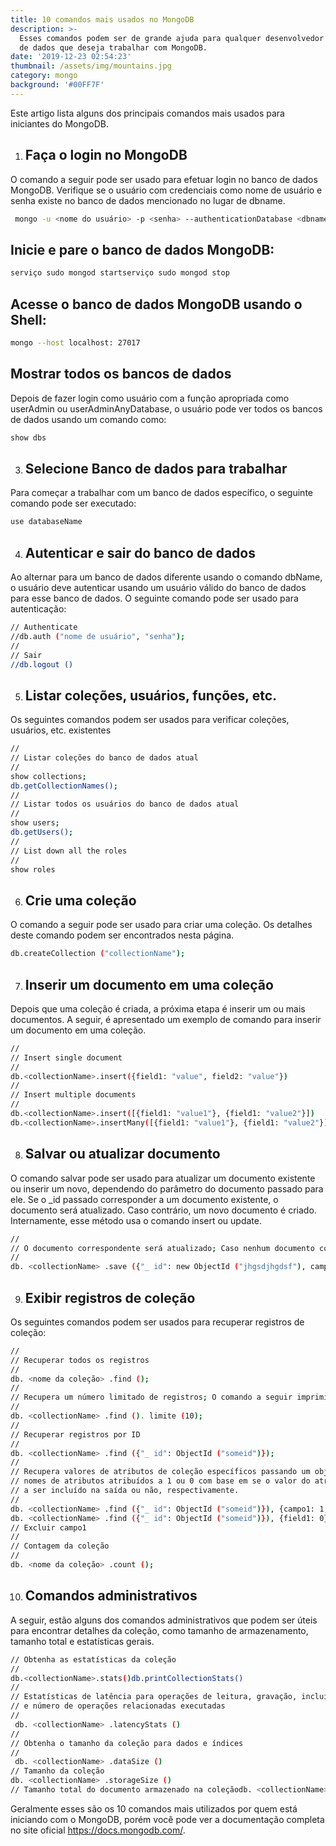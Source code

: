 ```yaml
---
title: 10 comandos mais usados no MongoDB
description: >-
  Esses comandos podem ser de grande ajuda para qualquer desenvolvedor de banco
  de dados que deseja trabalhar com MongoDB.
date: '2019-12-23 02:54:23'
thumbnail: /assets/img/mountains.jpg
category: mongo
background: '#00FF7F'
---
```

Este artigo lista alguns dos principais comandos mais usados para iniciantes do MongoDB.
1. ## Faça o login no MongoDB
O comando a seguir pode ser usado para efetuar login no banco de dados MongoDB. Verifique se o usuário com credenciais como nome de usuário e senha existe no banco de dados mencionado no lugar de dbname.
```sh
 mongo -u <nome do usuário> -p <senha> --authenticationDatabase <dbname>> 
```
## Inicie e pare o banco de dados MongoDB:
```sh
serviço sudo mongod startserviço sudo mongod stop
```
## Acesse o banco de dados MongoDB usando o Shell:
```sh
mongo --host localhost: 27017
```
## Mostrar todos os bancos de dados
Depois de fazer login como usuário com a função apropriada como userAdmin ou userAdminAnyDatabase, o usuário pode ver todos os bancos de dados usando um comando como:
```sh
show dbs
```
3. ## Selecione Banco de dados para trabalhar
Para começar a trabalhar com um banco de dados específico, o seguinte comando pode ser executado:
```sh
use databaseName
```
4. ## Autenticar e sair do banco de dados
Ao alternar para um banco de dados diferente usando o comando dbName, o usuário deve autenticar usando um usuário válido do banco de dados para esse banco de dados. O seguinte comando pode ser usado para autenticação:
```sh
// Authenticate
//db.auth ("nome de usuário", "senha");
//
// Sair
//db.logout ()
```
5. ## Listar coleções, usuários, funções, etc.
Os seguintes comandos podem ser usados ​​para verificar coleções, usuários, etc. existentes
```sh
//
// Listar coleções do banco de dados atual
//
show collections;
db.getCollectionNames();
//
// Listar todos os usuários do banco de dados atual
//
show users;
db.getUsers();
//
// List down all the roles
//
show roles
```
6. ## Crie uma coleção
O comando a seguir pode ser usado para criar uma coleção. Os detalhes deste comando podem ser encontrados nesta página.

```sh
db.createCollection ("collectionName");
```
7. ## Inserir um documento em uma coleção
Depois que uma coleção é criada, a próxima etapa é inserir um ou mais documentos. A seguir, é apresentado um exemplo de comando para inserir um documento em uma coleção.
```sh
//
// Insert single document
//
db.<collectionName>.insert({field1: "value", field2: "value"})
//
// Insert multiple documents
//
db.<collectionName>.insert([{field1: "value1"}, {field1: "value2"}])
db.<collectionName>.insertMany([{field1: "value1"}, {field1: "value2"}])
```
8. ## Salvar ou atualizar documento
O comando salvar pode ser usado para atualizar um documento existente ou inserir um novo, dependendo do parâmetro do documento passado para ele. Se o _id passado corresponder a um documento existente, o documento será atualizado. Caso contrário, um novo documento é criado. Internamente, esse método usa o comando insert ou update.
```sh
//
// O documento correspondente será atualizado; Caso nenhum documento correspondente ao ID seja encontrado, um novo documento será criado
//
db. <collectionName> .save ({"_ id": new ObjectId ("jhgsdjhgdsf"), campo1: "valor", campo2: "valor"});
```
9. ## Exibir registros de coleção
Os seguintes comandos podem ser usados ​​para recuperar registros de coleção:
```sh
//
// Recuperar todos os registros
//
db. <nome da coleção> .find ();
//
// Recupera um número limitado de registros; O comando a seguir imprimirá 10 resultados;
//
db. <collectionName> .find (). limite (10);
//
// Recuperar registros por ID
//
db. <collectionName> .find ({"_ id": ObjectId ("someid")});
//
// Recupera valores de atributos de coleção específicos passando um objeto que possui
// nomes de atributos atribuídos a 1 ou 0 com base em se o valor do atributo precisa
// a ser incluído na saída ou não, respectivamente.
//
db. <collectionName> .find ({"_ id": ObjectId ("someid")}), {campo1: 1, campo2: 1});
db. <collectionName> .find ({"_ id": ObjectId ("someid")}), {field1: 0});
// Excluir campo1
//
// Contagem da coleção
//
db. <nome da coleção> .count ();
```
10. ## Comandos administrativos
A seguir, estão alguns dos comandos administrativos que podem ser úteis para encontrar detalhes da coleção, como tamanho de armazenamento, tamanho total e estatísticas gerais.
``` sh //
// Obtenha as estatísticas da coleção 
//
db.<collectionName>.stats()db.printCollectionStats()
//
// Estatísticas de latência para operações de leitura, gravação, incluindo o tempo médio gasto para leituras, gravações 
// e número de operações relacionadas executadas 
//
 db. <collectionName> .latencyStats () 
//
// Obtenha o tamanho da coleção para dados e índices 
//
 db. <collectionName> .dataSize () 
// Tamanho da coleção
db. <collectionName> .storageSize () 
// Tamanho total do documento armazenado na coleçãodb. <collectionName> .totalSize () // Tamanho total em bytes para os dados da coleção e índicesdb. <collectionName> .totalIndexSize () // Tamanho total de todos os índices na coleção 
```

Geralmente esses são os 10 comandos mais utilizados por quem está iniciando com o MongoDB, porém você pode ver a documentação completa no site oficial <https://docs.mongodb.com/>.
